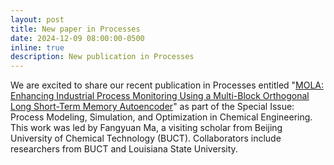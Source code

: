 ```yaml
---
layout: post
title: New paper in Processes
date: 2024-12-09 08:00:00-0500
inline: true
description: New publication in Processes
---
```


We are excited to share our recent publication in Processes entitled "[MOLA: Enhancing Industrial Process Monitoring Using a Multi-Block Orthogonal Long Short-Term Memory Autoencoder](https://www.mdpi.com/2227-9717/12/12/2824)" as part of the Special Issue: Process Modeling, Simulation, and Optimization in Chemical Engineering. This work was led by Fangyuan Ma, a visiting scholar from Beijing University of Chemical Technology (BUCT). Collaborators include researchers from BUCT and Louisiana State University.
